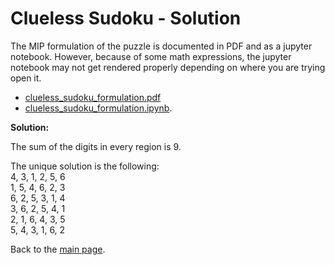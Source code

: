 # Clueless Sudoku - Solution

The MIP formulation of the puzzle is documented in PDF and as a jupyter notebook. 
However, because of some math expressions, the jupyter notebook may not get rendered properly 
depending on where you are trying open it.

- [clueless_sudoku_formulation.pdf](clueless_sudoku_formulation.pdf)
- [clueless_sudoku_formulation.ipynb](clueless_sudoku_formulation.ipynb).

**Solution:**

The sum of the digits in every region is 9.

The unique solution is the following:  
4, 3, 1, 2, 5, 6  
1, 5, 4, 6, 2, 3  
6, 2, 5, 3, 1, 4  
3, 6, 2, 5, 4, 1  
2, 1, 6, 4, 3, 5  
5, 4, 3, 1, 6, 2

Back to the [main page](../../README.md).